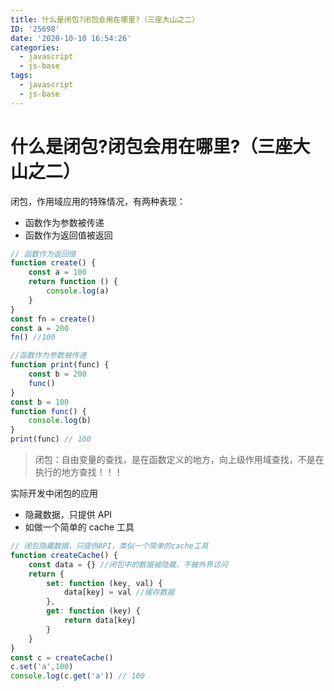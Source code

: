 ```yaml
---
title: 什么是闭包?闭包会用在哪里?（三座大山之二）
ID: '25698'
date: '2020-10-10 16:54:26'
categories:
  - javascript
  - js-base
tags:
  - javascript
  - js-base
---
```


# 什么是闭包?闭包会用在哪里?（三座大山之二）

闭包，作用域应用的特殊情况，有两种表现：

- 函数作为参数被传递
- 函数作为返回值被返回

``` js 
// 函数作为返回值
function create() {
    const a = 100
    return function () {
        console.log(a)
    }
}
const fn = create()
const a = 200
fn() //100
```

``` js 
//函数作为参数被传递
function print(func) {
    const b = 200
    func()
}
const b = 100
function func() {
    console.log(b)
}
print(func) // 100
```

> 闭包：自由变量的查找，是在函数定义的地方，向上级作用域查找，不是在执行的地方查找！！！

实际开发中闭包的应用

- 隐藏数据，只提供 API
- 如做一个简单的 cache 工具

``` js 
// 闭包隐藏数据，只提供API，类似一个简单的cache工具
function createCache() {
    const data = {} //闭包中的数据被隐藏，不被外界访问
    return {
        set: function (key, val) {
            data[key] = val //缓存数据
        },
        get: function (key) {
            return data[key]
        }
    }
}
const c = createCache()
c.set('a',100)
console.log(c.get('a')) // 100
```
 
 
 
 
 
